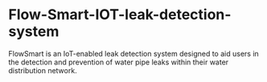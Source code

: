 # Flow-Smart-IOT-leak-detection-system
FlowSmart is an IoT-enabled leak detection system designed to aid users in the detection and prevention of water pipe leaks within their water distribution network.
